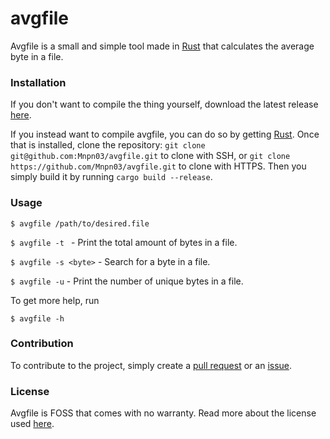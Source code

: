 # avgfile
Avgfile is a small and simple tool made in [Rust](https://www.rust-lang.org/) that calculates the average byte in a file.

### Installation
If you don't want to compile the thing yourself, download the latest release [here](https://github.com/Mnpn03/avgfile/releases).

If you instead want to compile avgfile, you can do so by getting [Rust](https://www.rust-lang.org/).
Once that is installed, clone the repository:
`git clone git@github.com:Mnpn03/avgfile.git` to clone with SSH, or
`git clone https://github.com/Mnpn03/avgfile.git` to clone with HTTPS.
Then you simply build it by running `cargo build --release`.

### Usage
```
$ avgfile /path/to/desired.file
```
`$ avgfile -t ` - Print the total amount of bytes in a file.

`$ avgfile -s <byte>` - Search for a byte in a file.

`$ avgfile -u` - Print the number of unique bytes in a file.

To get more help, run
```
$ avgfile -h
```
### Contribution
To contribute to the project, simply create a [pull request](https://github.com/Mnpn03/avgfile/pulls) or an [issue](https://github.com/Mnpn03/avgfile/issues).

### License
Avgfile is FOSS that comes with no warranty. Read more about the license used [here](https://github.com/Mnpn03/avgfile/blob/master/LICENSE).
